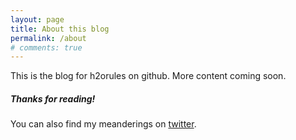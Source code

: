 ```yaml
---
layout: page
title: About this blog
permalink: /about
# comments: true
---
```


<div class="row justify-content-between">
<div class="col-md-8 pr-5">

<p>This is the blog for h2orules on github. More content coming soon.</p>

<!--<p class="mb-5"><img class="shadow-lg" src="{{site.baseurl}}/assets/images/mediumish-jekyll-template.png" alt="jekyll template mediumish" /></p>-->

</div>

<div class="col-md-4">

<div class="sticky-top sticky-top-80">
<h5>Thanks for reading!</h5>

<p>You can also find my meanderings on <a href="https://twitter.com/h2orules">twitter</a>.</p>

</div>
</div>
</div>
